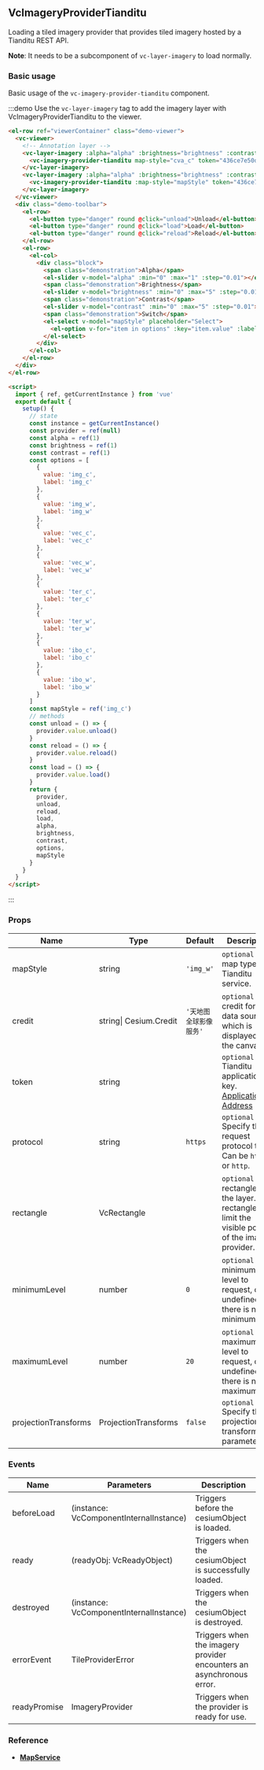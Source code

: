 ## VcImageryProviderTianditu

Loading a tiled imagery provider that provides tiled imagery hosted by a Tianditu REST API.

**Note**: It needs to be a subcomponent of `vc-layer-imagery` to load normally.

### Basic usage

Basic usage of the `vc-imagery-provider-tianditu` component.

:::demo Use the `vc-layer-imagery` tag to add the imagery layer with VcImageryProviderTianditu to the viewer.

```html
<el-row ref="viewerContainer" class="demo-viewer">
  <vc-viewer>
    <!-- Annotation layer -->
    <vc-layer-imagery :alpha="alpha" :brightness="brightness" :contrast="contrast" :sort-order="20">
      <vc-imagery-provider-tianditu map-style="cva_c" token="436ce7e50d27eede2f2929307e6b33c0"></vc-imagery-provider-tianditu>
    </vc-layer-imagery>
    <vc-layer-imagery :alpha="alpha" :brightness="brightness" :contrast="contrast" :sort-order="10">
      <vc-imagery-provider-tianditu :map-style="mapStyle" token="436ce7e50d27eede2f2929307e6b33c0" ref="provider"></vc-imagery-provider-tianditu>
    </vc-layer-imagery>
  </vc-viewer>
  <div class="demo-toolbar">
    <el-row>
      <el-button type="danger" round @click="unload">Unload</el-button>
      <el-button type="danger" round @click="load">Load</el-button>
      <el-button type="danger" round @click="reload">Reload</el-button>
    </el-row>
    <el-row>
      <el-col>
        <div class="block">
          <span class="demonstration">Alpha</span>
          <el-slider v-model="alpha" :min="0" :max="1" :step="0.01"></el-slider>
          <span class="demonstration">Brightness</span>
          <el-slider v-model="brightness" :min="0" :max="5" :step="0.01"></el-slider>
          <span class="demonstration">Contrast</span>
          <el-slider v-model="contrast" :min="0" :max="5" :step="0.01"></el-slider>
          <span class="demonstration">Switch</span>
          <el-select v-model="mapStyle" placeholder="Select">
            <el-option v-for="item in options" :key="item.value" :label="item.label" :value="item.value"> </el-option>
          </el-select>
        </div>
      </el-col>
    </el-row>
  </div>
</el-row>

<script>
  import { ref, getCurrentInstance } from 'vue'
  export default {
    setup() {
      // state
      const instance = getCurrentInstance()
      const provider = ref(null)
      const alpha = ref(1)
      const brightness = ref(1)
      const contrast = ref(1)
      const options = [
        {
          value: 'img_c',
          label: 'img_c'
        },
        {
          value: 'img_w',
          label: 'img_w'
        },
        {
          value: 'vec_c',
          label: 'vec_c'
        },
        {
          value: 'vec_w',
          label: 'vec_w'
        },
        {
          value: 'ter_c',
          label: 'ter_c'
        },
        {
          value: 'ter_w',
          label: 'ter_w'
        },
        {
          value: 'ibo_c',
          label: 'ibo_c'
        },
        {
          value: 'ibo_w',
          label: 'ibo_w'
        }
      ]
      const mapStyle = ref('img_c')
      // methods
      const unload = () => {
        provider.value.unload()
      }
      const reload = () => {
        provider.value.reload()
      }
      const load = () => {
        provider.value.load()
      }
      return {
        provider,
        unload,
        reload,
        load,
        alpha,
        brightness,
        contrast,
        options,
        mapStyle
      }
    }
  }
</script>
```

:::

### Props

<!-- prettier-ignore -->
| Name | Type | Default | Description | Accepted Values |
| ---- | ---- | ------- | ----------- | --------------- |
| mapStyle | string | `'img_w'` | `optional` The map type of Tianditu service. |cia_c/cia_w/cta_c/cta_w/cva_c/cva_w/eia_c/eia_w/eva_c/eva_w/img_c/img_w/ter_c/ter_w/vec_c/vec_w/ibo_c/ibo_w|
| credit | string\| Cesium.Credit | `'天地图全球影像服务'` | `optional` A credit for the data source, which is displayed on the canvas.  |
| token | string | | `optional` Tianditu application key. [Application Address](http://lbs.tianditu.gov.cn/home.html) |
| protocol | string | `https` | `optional` Specify the request protocol type. Can be `https` or `http`. |
| rectangle | VcRectangle | | `optional` The rectangle of the layer. This rectangle can limit the visible portion of the imagery provider. |
| minimumLevel | number | `0` | `optional` The minimum tile level to request, or undefined if there is no minimum.  |
| maximumLevel | number | `20` | `optional` The maximum tile level to request, or undefined if there is no maximum. |
| projectionTransforms | ProjectionTransforms | `false` | `optional` Specify the projection transformation parameters. |

### Events

| Name         | Parameters                              | Description                                                          |
| ------------ | --------------------------------------- | -------------------------------------------------------------------- |
| beforeLoad   | (instance: VcComponentInternalInstance) | Triggers before the cesiumObject is loaded.                          |
| ready        | (readyObj: VcReadyObject)               | Triggers when the cesiumObject is successfully loaded.               |
| destroyed    | (instance: VcComponentInternalInstance) | Triggers when the cesiumObject is destroyed.                         |
| errorEvent   | TileProviderError                       | Triggers when the imagery provider encounters an asynchronous error. |
| readyPromise | ImageryProvider                         | Triggers when the provider is ready for use.                         |

### Reference

- **[MapService](http://lbs.tianditu.gov.cn/server/MapService.html)**
